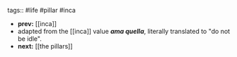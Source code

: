 tags:: #life #pillar #inca
- **prev:** [[inca]]
- adapted from the [[inca]] value ***ama quella***, literally translated to "do not be idle".
- **next:** [[the pillars]]